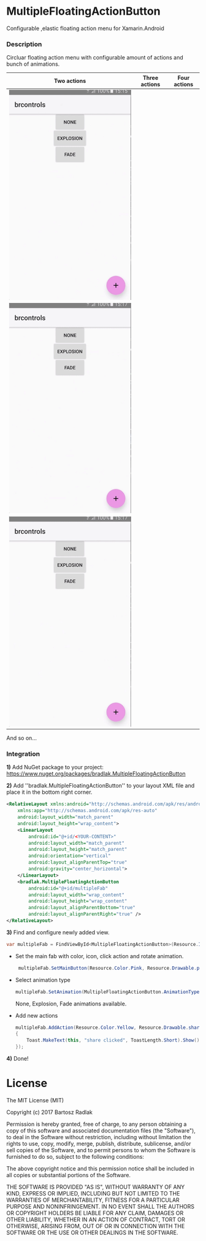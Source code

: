 # MultipleFloatingActionButton
Configurable ,elastic floating action menu for Xamarin.Android

### Description
Circluar floating action menu with configurable amount of actions and bunch of animations.


Two actions |  Three actions  | Four actions
---|---|---
![two](https://github.com/bradlak/MultipleFloatingActionButton/blob/master/Media/twoFabs.gif "Two") |
![three](https://github.com/bradlak/MultipleFloatingActionButton/blob/master/Media/threeFabs.gif) |
![four](https://github.com/bradlak/MultipleFloatingActionButton/blob/master/Media/fourFabs.gif) |

And so on...

### Integration

**1)** Add NuGet package to your project: https://www.nuget.org/packages/bradlak.MultipleFloatingActionButton

**2)** Add ''bradlak.MultipleFloatingActionButton'' to your layout XML file and place it in the bottom right corner.

```xml
<RelativeLayout xmlns:android="http://schemas.android.com/apk/res/android"
    xmlns:app="http://schemas.android.com/apk/res-auto"
    android:layout_width="match_parent"
    android:layout_height="wrap_content">
    <LinearLayout
        android:id="@+id/<YOUR-CONTENT>"
        android:layout_width="match_parent"
        android:layout_height="match_parent"
        android:orientation="vertical"
        android:layout_alignParentTop="true"
        android:gravity="center_horizontal">
    </LinearLayout>
    <bradlak.MultipleFloatingActionButton
        android:id="@+id/multipleFab"
        android:layout_width="wrap_content"
        android:layout_height="wrap_content"
        android:layout_alignParentBottom="true"
        android:layout_alignParentRight="true" />
</RelativeLayout>
```

**3)** Find and configure newly added view.

```csharp
var multipleFab = FindViewById<MultipleFloatingActionButton>(Resource.Id.multipleFab);
```

+ Set the main fab with color, icon, click action and rotate animation.

     ```csharp
      multipleFab.SetMainButton(Resource.Color.Pink, Resource.Drawable.plus, null, true);
     ```

+ Select animation type

     ```csharp
     multipleFab.SetAnimation(MultipleFloatingActionButton.AnimationType.Explosion);
     ```

     None, Explosion, Fade animations available.

+ Add new actions

     ```csharp
     multipleFab.AddAction(Resource.Color.Yellow, Resource.Drawable.share, () =>
     {
         Toast.MakeText(this, "share clicked", ToastLength.Short).Show();
     });
     ```
	 
**4)** Done!



# License

The MIT License (MIT)

Copyright (c) 2017 Bartosz Radlak

Permission is hereby granted, free of charge, to any person obtaining a copy of this software and associated documentation files (the "Software"), to deal in the Software without restriction, including without limitation the rights to use, copy, modify, merge, publish, distribute, sublicense, and/or sell copies of the Software, and to permit persons to whom the Software is furnished to do so, subject to the following conditions:

The above copyright notice and this permission notice shall be included in all copies or substantial portions of the Software.

THE SOFTWARE IS PROVIDED "AS IS", WITHOUT WARRANTY OF ANY KIND, EXPRESS OR IMPLIED, INCLUDING BUT NOT LIMITED TO THE WARRANTIES OF MERCHANTABILITY, FITNESS FOR A PARTICULAR PURPOSE AND NONINFRINGEMENT. IN NO EVENT SHALL THE AUTHORS OR COPYRIGHT HOLDERS BE LIABLE FOR ANY CLAIM, DAMAGES OR OTHER LIABILITY, WHETHER IN AN ACTION OF CONTRACT, TORT OR OTHERWISE, ARISING FROM, OUT OF OR IN CONNECTION WITH THE SOFTWARE OR THE USE OR OTHER DEALINGS IN THE SOFTWARE.